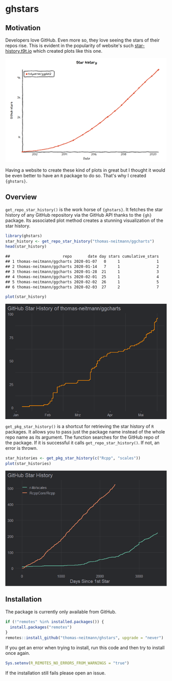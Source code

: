 ghstars
================

Motivation
----------

Developers love GitHub. Even more so, they love seeing the stars of their repos rise. This is evident in the popularity of website's such [star-history.t9t.io](https://star-history.t9t.io/) which created plots like this one.

![](man/figures/ggplot2_star_history.PNG)

Having a website to create these kind of plots in great but I thought it would be even better to have an `R` package to do so. That's why I created `{ghstars}`.

Overview
--------

`get_repo_star_history()` is the work horse of `{ghstars}`. It fetches the star history of any GitHub repository via the GitHub API thanks to the `{gh}` package. Its associated plot method creates a stunning visualization of the star history.

``` r
library(ghstars)
star_history <- get_repo_star_history("thomas-neitmann/ggcharts")
head(star_history)
```

    ##                       repo       date day stars cumulative_stars
    ## 1 thomas-neitmann/ggcharts 2020-01-07   0     1                1
    ## 2 thomas-neitmann/ggcharts 2020-01-14   7     1                2
    ## 3 thomas-neitmann/ggcharts 2020-01-28  21     1                3
    ## 4 thomas-neitmann/ggcharts 2020-02-01  25     1                4
    ## 5 thomas-neitmann/ggcharts 2020-02-02  26     1                5
    ## 6 thomas-neitmann/ggcharts 2020-02-03  27     2                7

``` r
plot(star_history)
```

<img src="man/figures/README-unnamed-chunk-1-1.png" style="display: block; margin: auto;" />

`get_pkg_star_history()` is a shortcut for retrieving the star history of `R` packages. It allows you to pass just the package name instead of the whole repo name as its argument. The function searches for the GitHub repo of the package. If it is successful it calls `get_repo_star_history()`. If not, an error is thrown.

``` r
star_histories <- get_pkg_star_history(c("Rcpp", "scales"))
plot(star_histories)
```

<img src="man/figures/README-unnamed-chunk-2-1.png" style="display: block; margin: auto;" />

Installation
------------

The package is currently only available from GitHub.

``` r
if (!"remotes" %in% installed.packages()) {
  install.packages("remotes")
}
remotes::install_github("thomas-neitmann/ghstars", upgrade = "never")
```

If you get an error when trying to install, run this code and then try to install once again.

``` r
Sys.setenv(R_REMOTES_NO_ERRORS_FROM_WARNINGS = "true")
```

If the installation still fails please open an issue.
